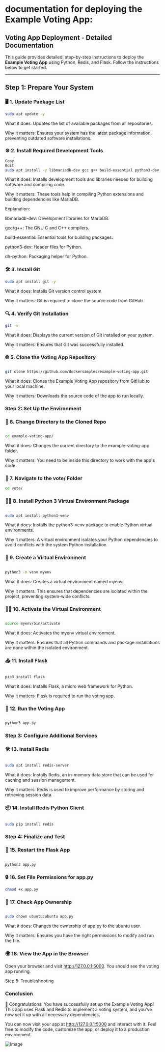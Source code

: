 # documentation  for deploying the Example Voting App:

## Voting App Deployment - Detailed Documentation

This guide provides detailed, step-by-step instructions to deploy the **Example Voting App** using Python, Redis, and Flask. Follow the instructions below to get started.

---

## Step 1: Prepare Your System

### 🖥️ 1. Update Package List
```bash
sudo apt update -y
```
What it does: Updates the list of available packages from all repositories.

Why it matters: Ensures your system has the latest package information, preventing outdated software installations.

### ⚙️ 2. Install Required Development Tools

```bash
Copy
Edit
sudo apt install -y libmariadb-dev gcc g++ build-essential python3-dev dh-python
```

What it does: Installs development tools and libraries needed for building software and compiling code.

Why it matters: These tools help in compiling Python extensions and building dependencies like MariaDB.

Explanation:

libmariadb-dev: Development libraries for MariaDB.

gcc/g++: The GNU C and C++ compilers.

build-essential: Essential tools for building packages.

python3-dev: Header files for Python.

dh-python: Packaging helper for Python.

### 🛠️ 3. Install Git

```bash
sudo apt install git -y
```
What it does: Installs Git version control system.

Why it matters: Git is required to clone the source code from GitHub.

### 🔍 4. Verify Git Installation
```bash
git -v
```

What it does: Displays the current version of Git installed on your system.

Why it matters: Ensures that Git was successfully installed.

### 🌐 5. Clone the Voting App Repository
```bash

git clone https://github.com/dockersamples/example-voting-app.git
```

What it does: Clones the Example Voting App repository from GitHub to your local machine.

Why it matters: Downloads the source code of the app to run locally.

### Step 2: Set Up the Environment

### 📂 6. Change Directory to the Cloned Repo
```bash

cd example-voting-app/
```

What it does: Changes the current directory to the example-voting-app folder.

Why it matters: You need to be inside this directory to work with the app's code.

### 📂 7. Navigate to the vote/ Folder

```bash
cd vote/
```


### 🧑‍💻 8. Install Python 3 Virtual Environment Package

```bash

sudo apt install python3-venv
```

What it does: Installs the python3-venv package to enable Python virtual environments.

Why it matters: A virtual environment isolates your Python dependencies to avoid conflicts with the system Python installation.

### 🌱 9. Create a Virtual Environment

```bash

python3 -m venv myenv
```
What it does: Creates a virtual environment named myenv.

Why it matters: This ensures that dependencies are isolated within the project, preventing system-wide conflicts.

### 🧑‍💻 10. Activate the Virtual Environment

```bash

source myenv/bin/activate
```
What it does: Activates the myenv virtual environment.

Why it matters: Ensures that all Python commands and package installations are done within the isolated environment.

### 📥 11. Install Flask
```bash

pip3 install flask
```
What it does: Installs Flask, a micro web framework for Python.

Why it matters: Flask is required to run the voting app.

### 🚀 12. Run the Voting App
```bash

python3 app.py
```

### Step 3: Configure Additional Services

### 🛠️ 13. Install Redis
```bash

sudo apt install redis-server
```
What it does: Installs Redis, an in-memory data store that can be used for caching and session management.

Why it matters: Redis is used to improve performance by storing and retrieving session data.

### 📦 14. Install Redis Python Client

```bash

sudo pip install redis
```

### Step 4: Finalize and Test
### 🔄 15. Restart the Flask App

```bash

python3 app.py
```

### 🔒 16. Set File Permissions for app.py

```bash
chmod +x app.py
```

### 🔑 17. Check App Ownership
```bash

sudo chown ubuntu:ubuntu app.py
```
What it does: Changes the ownership of app.py to the ubuntu user.

Why it matters: Ensures you have the right permissions to modify and run the file.

### 🌍 18. View the App in the Browser
Open your browser and visit http://127.0.0.1:5000. You should see the voting app running.

Step 5: Troubleshooting


### Conclusion
🎉 Congratulations! You have successfully set up the Example Voting App! This app uses Flask and Redis to implement a voting system, and you've now set it up with all necessary dependencies.

You can now visit your app at http://127.0.0.1:5000 and interact with it. Feel free to modify the code, customize the app, or deploy it to a production environment.

![Image]()